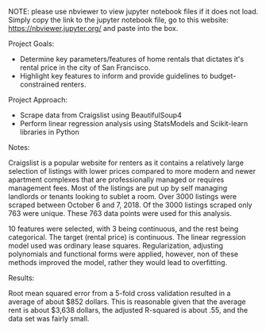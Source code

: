 NOTE: please use nbviewer to view jupyter notebook files if it does not load. Simply copy the link to the jupyter notebook file, go to this website: https://nbviewer.jupyter.org/ and paste into the box. 

Project Goals:
- Determine key parameters/features of home rentals that dictates it's rental price in the city of San Francisco. 
- Highlight key features to inform and provide guidelines to budget-constrained renters.

Project Approach:
- Scrape data from Craigslist using BeautifulSoup4
- Perform linear regression analysis using StatsModels and Scikit-learn libraries in Python

Notes:

Craigslist is a popular website for renters as it contains a relatively large selection of listings with lower prices compared to more modern and newer apartment complexes that are professionally managed or requires management fees. Most of the listings are put up by self managing landlords or tenants looking to sublet a room. Over 3000 listings were scraped between October 6 and 7, 2018. Of the 3000 listings scraped only 763 were unique. These 763 data points were used for this analysis.

10 features were selected, with 3 being continuous, and the rest being categorical. The target (rental price) is continuous. The linear regression model used was ordinary lease squares. Regularization, adjusting polynomials and functional forms were applied, however, non of these methods improved the model, rather they would lead to overfitting.

Results:

Root mean squared error from a 5-fold cross validation resulted in a average of about $852 dollars. This is reasonable given that the average rent is about $3,638 dollars, the adjusted R-squared is about .55, and the data set was fairly small.
